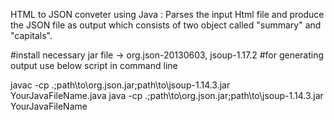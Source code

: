 
HTML to JSON conveter using Java : Parses the input Html file and produce the JSON file as output which consists of two object called "summary" and "capitals".

#install necessary jar file -> org.json-20130603, jsoup-1.17.2 
#for generating output use below script in command line 

javac -cp .;path\to\org.json.jar;path\to\jsoup-1.14.3.jar YourJavaFileName.java
java -cp .;path\to\org.json.jar;path\to\jsoup-1.14.3.jar YourJavaFileName
